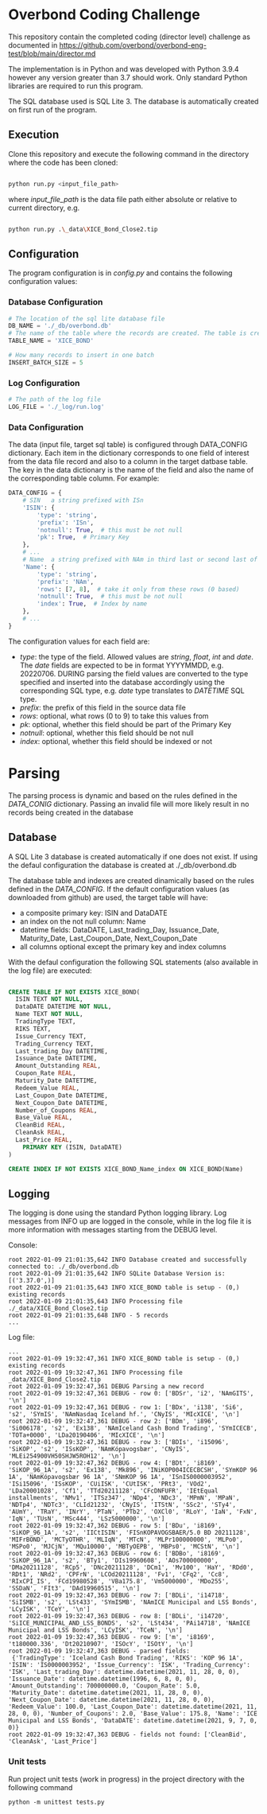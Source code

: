 # Overbond Coding Challenge

This repository contain the completed coding (director level) challenge as documented in https://github.com/overbond/overbond-eng-test/blob/main/director.md

The implementation is in Python and was developed with Python 3.9.4 however any version greater than 3.7 should work. Only standard Python libraries are required to run this program.

The SQL database used is SQL Lite 3. The database is automatically created on first run of the program.

## Execution

Clone this repository and execute the following command in the directory where the code has been cloned:

```sh

python run.py <input_file_path>

```

where *input_file_path* is the data file path either absolute or relative to current directory, e.g.

```sh

python run.py .\_data\XICE_Bond_Close2.tip

```

## Configuration

The program configuration is in *config.py* and contains the following configuration values:

### Database Configuration

``` python
# The location of the sql lite database file
DB_NAME = './_db/overbond.db'
# The name of the table where the records are created. The table is created dynamically based on the DATA_CONFIG values
TABLE_NAME = 'XICE_BOND'

# How many records to insert in one batch
INSERT_BATCH_SIZE = 5
```

### Log Configuration
``` python
# The path of the log file
LOG_FILE = './_log/run.log'
```

### Data Configuration

The data (input file, target sql table) is configured through DATA_CONFIG dictionary. Each item in the dictionary corresponds to one field of interest from the data file record
and also to a column in the target datbase table. The key in the data dictionary is the name of the field and also the name of the corresponding table column.
For example:

``` python
DATA_CONFIG = {
    # SIN	a string prefixed with ISn
    'ISIN': {
        'type': 'string',
        'prefix': 'ISn',
        'notnull': True,  # this must be not null
        'pk': True,  # Primary Key
    },
    # ...
    # Name	a string prefixed with NAm in third last or second last of the block
    'Name': {
        'type': 'string',
        'prefix': 'NAm',
        'rows': [7, 8],  # take it only from these rows (0 based)
        'notnull': True,  # this must be not null
        'index': True,  # Index by name
    },
    # ...
}
```
The configuration values for each field are:

- *type*: the type of the field. Allowed values are *string*, *float*, *int* and *date*. The *date* fields are expected to be in format YYYYMMDD, e.g. 20220706.
DURING parsing the field values are converted to the type specified and inserted into the database accordingly using the corresponding SQL type, e.g.
*date* type translates to *DATETIME* SQL type.
- *prefix*: the prefix of this field in the source data file
- *rows*: optional, what rows (0 to 9) to take this values from
- *pk*: optional, whether this field should be part of the Primary Key
- *notnull*: optional, whether this field should be not null
- *index*: optional, whether this field should be indexed or not

# Parsing
The parsing process is dynamic and based on the rules defined in the *DATA_CONIG* dictionary. Passing an invalid file will more likely result in no records being
created in the database

## Database

A SQL Lite 3 database is created automatically if one does not exist. If using the defaul configuration the database is created at ./_db/overbond.db

The database table and indexes are created dinamically based on the rules defined in the *DATA_CONFIG*. If the default configuration values (as downloaded from github)
are used, the target table will have:
- a composite primary key: ISIN and DataDATE
- an index on the not null column: Name
- datetime fields: DataDATE, Last_trading_Day, Issuance_Date, Maturity_Date, Last_Coupon_Date, Next_Coupon_Date
- all columns optional except the primary key and index columns

With the defaul configuration the following SQL statements (also available in the log file) are executed:

```sql

CREATE TABLE IF NOT EXISTS XICE_BOND( 
  ISIN TEXT NOT NULL,
  DataDATE DATETIME NOT NULL,
  Name TEXT NOT NULL,
  TradingType TEXT,
  RIKS TEXT,
  Issue_Currency TEXT,
  Trading_Currency TEXT,
  Last_trading_Day DATETIME,
  Issuance_Date DATETIME,
  Amount_Outstanding REAL,
  Coupon_Rate REAL,
  Maturity_Date DATETIME,
  Redeem_Value REAL,
  Last_Coupon_Date DATETIME,
  Next_Coupon_Date DATETIME,
  Number_of_Coupons REAL,
  Base_Value REAL,
  CleanBid REAL,
  CleanAsk REAL,
  Last_Price REAL,
	PRIMARY KEY (ISIN, DataDATE)
)

CREATE INDEX IF NOT EXISTS XICE_BOND_Name_index ON XICE_BOND(Name)

```

## Logging
The logging is done using the standard Python logging library. Log messages from INFO up are logged in the console, while in the log file it is more information
with messages starting from the DEBUG level.

Console:

``` logtalk
root 2022-01-09 21:01:35,642 INFO Database created and successfully connected to: ./_db/overbond.db
root 2022-01-09 21:01:35,642 INFO SQLite Database Version is: [('3.37.0',)]
root 2022-01-09 21:01:35,643 INFO XICE_BOND table is setup - (0,) existing records
root 2022-01-09 21:01:35,643 INFO Processing file ./_data/XICE_Bond_Close2.tip
root 2022-01-09 21:01:35,648 INFO - 5 records
...
```

Log file:

``` logtalk
...
root 2022-01-09 19:32:47,361 INFO XICE_BOND table is setup - (0,) existing records
root 2022-01-09 19:32:47,361 INFO Processing file _data/XICE_Bond_Close2.tip
root 2022-01-09 19:32:47,361 DEBUG Parsing a new record
root 2022-01-09 19:32:47,361 DEBUG - row 0: ['BDSr', 'i2', 'NAmGITS', '\n']
root 2022-01-09 19:32:47,361 DEBUG - row 1: ['BDx', 'i138', 'Si6', 's2', 'SYmIS', 'NAmNasdaq Iceland hf.', 'CNyIS', 'MIcXICE', '\n']
root 2022-01-09 19:32:47,361 DEBUG - row 2: ['BDm', 'i896', 'Si006178', 's2', 'Ex138', 'NAmIceland Cash Bond Trading', 'SYmICECB', 'TOTa+0000', 'LDa20190406', 'MIcXICE', '\n']
root 2022-01-09 19:32:47,361 DEBUG - row 3: ['BDIs', 'i15096', 'SiKOP', 's2', 'ISsKOP', 'NAmKópavogsbær', 'CNyIS', 'MLEi254900VH50SHJW5ROH12', '\n']
root 2022-01-09 19:32:47,362 DEBUG - row 4: ['BDt', 'i8169', 'SiKOP_96_1A', 's2', 'Ex138', 'Mk896', 'INiKOP004ICECBCSH', 'SYmKOP 96 1A', 'NAmKópavogsbær 96 1A', 'SNmKOP 96 1A', 'ISnIS0000003952', 'ISi15096', 'ISsKOP', 'CUiISK', 'CUtISK', 'PRt3', 'VOd2', 'LDa20001028', 'Cf1', 'TTd20211128', 'CFcDNFUFR', 'IEtEqual installments', 'NMv1', 'ITSz347', 'NDp4', 'NDc3', 'MPmN', 'MPaN', 'NDTp4', 'NDTc3', 'CLId21232', 'CNyIS', 'ITStN', 'SSc2', 'STy4', 'AUmY', 'TRaY', 'INrY', 'PTaN', 'PTb2', 'OXCl0', 'RLoY', 'IaN', 'FxN', 'IqN', 'TUsN', 'MSc444', 'LSz5000000', '\n']
root 2022-01-09 19:32:47,362 DEBUG - row 5: ['BDu', 'i8169', 'SiKOP_96_1A', 's2', 'IICtISIN', 'FISnKOPAVOGSBAER/5.0 BD 20211128', 'MIFrBOND', 'MCTyOTHR', 'MLIqN', 'MTcN', 'MLPr100000000', 'MLPo0', 'MSPo0', 'MJCjN', 'MQu10000', 'MBTyOEPB', 'MBPs0', 'MCStN', '\n']
root 2022-01-09 19:32:47,363 DEBUG - row 6: ['BDBo', 'i8169', 'SiKOP_96_1A', 's2', 'BTy1', 'DIs19960608', 'AOs700000000', 'DMa20211128', 'RCp5', 'DNc20211128', 'DCm1', 'Mv100', 'HaY', 'RDd0', 'RDt1', 'NRd2', 'CPFrN', 'LCOd20211128', 'Fv1', 'CFq2', 'Cc8', 'RIxCPI_IS', 'FCd19980528', 'VBa175.8', 'Vm5000000', 'MDo255', 'SSDaN', 'FIt3', 'DAd19960515', '\n']
root 2022-01-09 19:32:47,363 DEBUG - row 7: ['BDLi', 'i14718', 'SiISMB', 's2', 'LSt433', 'SYmISMB', 'NAmICE Municipal and LSS Bonds', 'LCyISK', 'TCeY', '\n']
root 2022-01-09 19:32:47,363 DEBUG - row 8: ['BDLi', 'i14720', 'SiICE_MUNICIPAL_AND_LSS_BONDS', 's2', 'LSt434', 'PAi14718', 'NAmICE Municipal and LSS Bonds', 'LCyISK', 'TCeN', '\n']
root 2022-01-09 19:32:47,363 DEBUG - row 9: ['m', 'i8169', 't180000.336', 'Dt20210907', 'ISOcY', 'ISOtY', '\n']
root 2022-01-09 19:32:47,363 DEBUG - parsed fields:
 {'TradingType': 'Iceland Cash Bond Trading', 'RIKS': 'KOP 96 1A', 'ISIN': 'IS0000003952', 'Issue_Currency': 'ISK', 'Trading_Currency': 'ISK', 'Last_trading_Day': datetime.datetime(2021, 11, 28, 0, 0), 'Issuance_Date': datetime.datetime(1996, 6, 8, 0, 0), 'Amount_Outstanding': 700000000.0, 'Coupon_Rate': 5.0, 'Maturity_Date': datetime.datetime(2021, 11, 28, 0, 0), 'Next_Coupon_Date': datetime.datetime(2021, 11, 28, 0, 0), 'Redeem_Value': 100.0, 'Last_Coupon_Date': datetime.datetime(2021, 11, 28, 0, 0), 'Number_of_Coupons': 2.0, 'Base_Value': 175.8, 'Name': 'ICE Municipal and LSS Bonds', 'DataDATE': datetime.datetime(2021, 9, 7, 0, 0)}
root 2022-01-09 19:32:47,363 DEBUG - fields not found: ['CleanBid', 'CleanAsk', 'Last_Price']

```

### Unit tests
Run project unit tests (work in progress) in the project directory with the following command

```shell
python -m unittest tests.py
```
